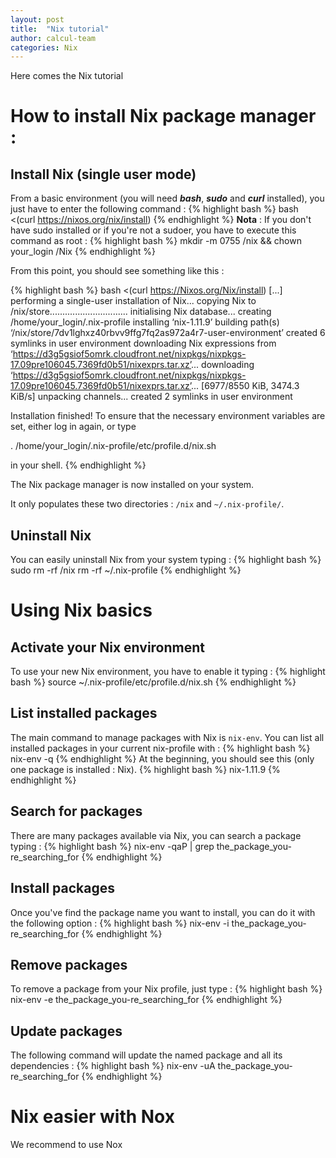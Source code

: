```yaml
---
layout: post
title:  "Nix tutorial"
author: calcul-team
categories: Nix
---
```


Here comes the Nix tutorial

# How to install Nix package manager :
## Install Nix (single user mode)
From a basic environment (you will need **_bash_**, **_sudo_** and **_curl_** installed), you just have to enter the following command :
{% highlight bash %}
bash <(curl https://nixos.org/nix/install)
{% endhighlight %}
**Nota** : If you don't have sudo installed or if you're not a sudoer, you have to execute this command as root :
{% highlight bash %}
mkdir -m 0755 /nix && chown your_login /Nix
{% endhighlight %}

From this point, you should see something like this :

{% highlight bash %}
bash <(curl https://Nixos.org/Nix/install)
[...]
performing a single-user installation of Nix...
copying Nix to /nix/store...............................
initialising Nix database...
creating /home/your_login/.nix-profile
installing ‘nix-1.11.9’
building path(s) ‘/nix/store/7dv1lghxz40rbvv9ffg7fq2as972a4r7-user-environment’
created 6 symlinks in user environment
downloading Nix expressions from ‘https://d3g5gsiof5omrk.cloudfront.net/nixpkgs/nixpkgs-17.09pre106045.7369fd0b51/nixexprs.tar.xz’...
downloading ‘https://d3g5gsiof5omrk.cloudfront.net/nixpkgs/nixpkgs-17.09pre106045.7369fd0b51/nixexprs.tar.xz’... [6977/8550 KiB, 3474.3 KiB/s]
unpacking channels...
created 2 symlinks in user environment

Installation finished!  To ensure that the necessary environment
variables are set, either log in again, or type

  . /home/your_login/.nix-profile/etc/profile.d/nix.sh

in your shell.
{% endhighlight %}

The Nix package manager is now installed on your system.

It only populates these two directories :
`/nix` and `~/.nix-profile/`.

## Uninstall Nix
You can easily uninstall Nix from your system typing :
{% highlight bash %}
sudo rm -rf /nix
rm -rf ~/.nix-profile
{% endhighlight %}

# Using Nix basics
## Activate your Nix environment

To use your new Nix environment, you have to enable it typing :
{% highlight bash %}
source ~/.nix-profile/etc/profile.d/nix.sh
{% endhighlight %}
## List installed packages

The main command to manage packages with Nix is `nix-env`. You can list all installed packages in your current nix-profile with :
{% highlight bash %}
nix-env -q
{% endhighlight %}
At the beginning, you should see this (only one package is installed : Nix).
{% highlight bash %}
nix-1.11.9
{% endhighlight %}

## Search for packages
There are many packages available via Nix, you can search a package typing :
{% highlight bash %}
nix-env -qaP | grep the_package_you-re_searching_for
{% endhighlight %}

## Install packages
Once you've find the package name you want to install, you can do it with the following option :
{% highlight bash %}
nix-env -i the_package_you-re_searching_for
{% endhighlight %}

## Remove packages

To remove a package from your Nix profile, just type :
{% highlight bash %}
nix-env -e the_package_you-re_searching_for
{% endhighlight %}

## Update packages

The following command will update the named package and all its dependencies :
{% highlight bash %}
nix-env -uA the_package_you-re_searching_for
{% endhighlight %}

# Nix easier with Nox
We recommend to use Nox
